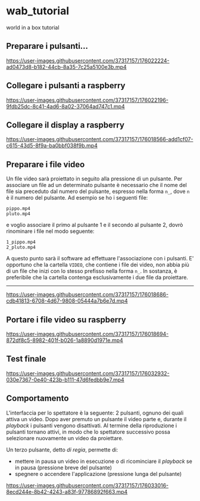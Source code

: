 # wab_tutorial
world in a box tutorial


## Preparare i pulsanti...

https://user-images.githubusercontent.com/37317157/176022224-ad0473d8-b182-44cb-8a35-7c25a5100e3b.mp4



## Collegare i pulsanti a raspberry

https://user-images.githubusercontent.com/37317157/176022196-9fdb25dc-8c41-4ad6-8a02-37064ad747c1.mp4



## Collegare il display a raspberry

https://user-images.githubusercontent.com/37317157/176018566-add1cf07-c615-43d5-8f9a-ba0bbf038f9b.mp4



## Preparare i file video

Un file video sarà proiettato in seguito alla pressione di un pulsante. Per associare un file ad un determinato pulsante è necessario che il nome del file sia preceduto dal numero del pulsante, espresso nella forma `n_`, dove `n` è il numero del pulsante. Ad esempio se ho i seguenti file:

```
pippo.mp4
pluto.mp4
```

e voglio associare il primo al pulsante 1 e il secondo al pulsante 2, dovrò rinominare i file nel modo seguente:

```
1_pippo.mp4
2_pluto.mp4
```

A questo punto sarà il software ad effettuare l'associazione con i pulsanti. E' opportuno che la cartella `VIDEO`, che contiene i file dei video, non abbia più di un file che inizi con lo stesso prefisso nella forma `n_`. In sostanza, è preferibile che la cartella contenga esclusivamente i due file da proiettare.

---

https://user-images.githubusercontent.com/37317157/176018686-cdb41813-6708-4d67-9808-05444a7b6e7d.mp4



## Portare i file video su raspberry

https://user-images.githubusercontent.com/37317157/176018694-872df8c5-8982-401f-b026-1a8890d1971e.mp4



## Test finale

https://user-images.githubusercontent.com/37317157/176032932-030e7367-0e40-423b-b111-47d6fedbb9e7.mp4


## Comportamento

L'interfaccia per lo spettatore è la seguente: 2 pulsanti, ognuno dei quali attiva un video. Dopo aver premuto un pulsante il video parte e, durante il *playback* i pulsanti vengono disattivati. Al termine della riproduzione i pulsanti tornano attivi, in modo che lo spettatore successivo possa selezionare nuovamente un video da proiettare.

Un terzo pulsante, detto *di regia*, permette di:

- mettere in pausa un video in esecuzione o di ricominciare il *playback* se in pausa (pressione breve del pulsante)
- spegnere o accendere l'applicazione (pressione lunga del pulsante)


https://user-images.githubusercontent.com/37317157/176033016-8ecd244e-8b42-4243-a83f-97786892f663.mp4

